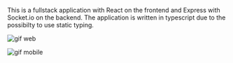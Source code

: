 This is a fullstack application with React on the frontend and Express with Socket.io on the backend. The application is written in typescript due to the possibilty to use static typing. 

![gif web](https://user-images.githubusercontent.com/50677638/96884028-58ea0300-1481-11eb-9c61-599e60e49e02.gif)

![gif mobile](https://user-images.githubusercontent.com/50677638/96883590-e1b46f00-1480-11eb-9236-ee97730f15cc.gif)
